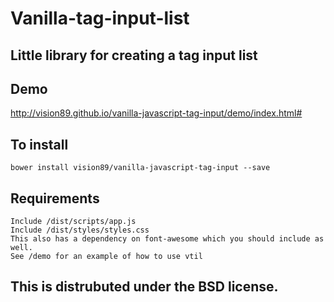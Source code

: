 # Vanilla-tag-input-list

## Little library for creating a tag input list

## Demo

http://vision89.github.io/vanilla-javascript-tag-input/demo/index.html#

## To install

	bower install vision89/vanilla-javascript-tag-input --save

## Requirements

	Include /dist/scripts/app.js
	Include /dist/styles/styles.css
	This also has a dependency on font-awesome which you should include as well.
	See /demo for an example of how to use vtil


## This is distrubuted under the BSD license.